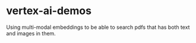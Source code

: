 # vertex-ai-demos
Using multi-modal embeddings to be able to search pdfs that has both text and images in them. 


